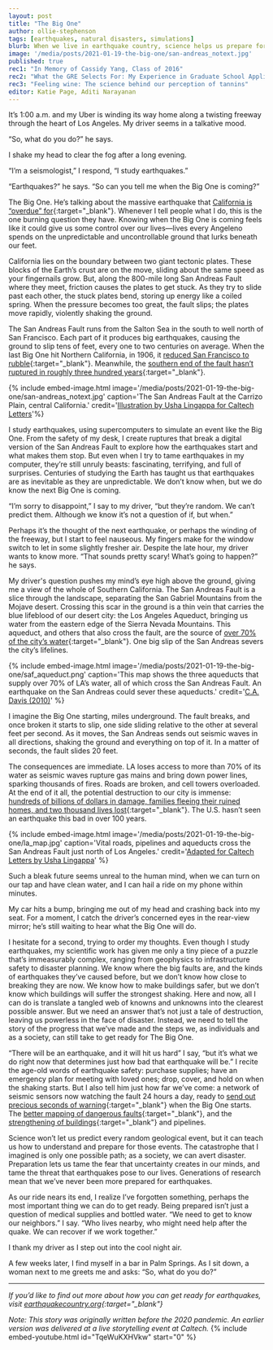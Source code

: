 ```yaml
---
layout: post
title: "The Big One"
author: ollie-stephenson
tags: [earthquakes, natural disasters, simulations]
blurb: When we live in earthquake country, science helps us prepare for the next Big One, and our community ties help us recover
image: '/media/posts/2021-01-19-the-big-one/san-andreas_notext.jpg'
published: true
rec1: "In Memory of Cassidy Yang, Class of 2016"
rec2: "What the GRE Selects For: My Experience in Graduate School Applications"
rec3: "Feeling wine: The science behind our perception of tannins"
editor: Katie Page, Aditi Narayanan
---
```


It’s 1:00 a.m. and my Uber is winding its way home along a twisting freeway through the heart of Los Angeles. My driver seems in a talkative mood. 

“So, what do you do?” he says.

I shake my head to clear the fog after a long evening.

“I’m a seismologist,” I respond, “I study earthquakes.”

“Earthquakes?” he says. “So can you tell me when the Big One is coming?”

The Big One. He’s talking about the massive earthquake that [California is “overdue” for](https://www.usgs.gov/natural-hazards/earthquake-hazards/science/back-future-san-andreas-fault){:target="_blank"}. Whenever I tell people what I do, this is the one burning question they have. Knowing when the Big One is coming feels like it could give us some control over our lives—lives every Angeleno spends on the unpredictable and uncontrollable ground that lurks beneath our feet.

California lies on the boundary between two giant tectonic plates. These blocks of the Earth’s crust are on the move, sliding about the same speed as your fingernails grow. But, along the 800-mile long San Andreas Fault where they meet, friction causes the plates to get stuck. As they try to slide past each other, the stuck plates bend, storing up energy like a coiled spring. When the pressure becomes too great, the fault slips; the plates move rapidly, violently shaking the ground. 

The San Andreas Fault runs from the Salton Sea in the south to well north of San Francisco. Each part of it produces big earthquakes, causing the ground to slip tens of feet, every one to two centuries on average. When the last Big One hit Northern California, in 1906, it [reduced San Francisco to rubble](https://en.wikipedia.org/wiki/1906_San_Francisco_earthquake){:target="_blank"}. Meanwhile, the [southern end of the fault hasn’t ruptured in roughly three hundred years](https://www.usgs.gov/natural-hazards/earthquake-hazards/science/back-future-san-andreas-fault?qt-science_center_objects=0#qt-science_center_objects){:target="_blank"}. 

{% include embed-image.html image='/media/posts/2021-01-19-the-big-one/san-andreas_notext.jpg' caption='The San Andreas Fault at the Carrizo Plain, central California.' credit='<a href="https://ushalingappa.com/" target="_blank">Illustration by Usha Lingappa for Caltech Letters</a>'%}

I study earthquakes, using supercomputers to simulate an event like the Big One. From the safety of my desk, I create ruptures that break a digital version of the San Andreas Fault to explore how the earthquakes start and what makes them stop. But even when I try to tame earthquakes in my computer, they’re still unruly beasts: fascinating, terrifying, and full of surprises. Centuries of studying the Earth has taught us that earthquakes are as inevitable as they are unpredictable. We don’t know when, but we do know the next Big One is coming.

“I’m sorry to disappoint,” I say to my driver, “but they’re random. We can’t predict them. Although we know it’s not a question of if, but when.” 

Perhaps it’s the thought of the next earthquake, or perhaps the winding of the freeway, but I start to feel nauseous. My fingers make for the window switch to let in some slightly fresher air. Despite the late hour, my driver wants to know more. “That sounds pretty scary! What’s going to happen?” he says.

My driver's question pushes my mind’s eye high above the ground, giving me a view of the whole of Southern California. The San Andreas Fault is a slice through the landscape, separating the San Gabriel Mountains from the Mojave desert. Crossing this scar in the ground is a thin vein that carries the blue lifeblood of our desert city: the Los Angeles Aqueduct, bringing us water from the eastern edge of the Sierra Nevada Mountains. This aqueduct, and others that also cross the fault, are the source of [over 70% of the city’s water](https://www.semanticscholar.org/paper/Los-Angeles-water-supply-impacts-from-a-M7.8-San-Davis/7d74f0af647b1ee1aee7aeca0c0a3bcac756fbd9){:target="_blank"}. One big slip of the San Andreas severs the city’s lifelines.

{% include embed-image.html image='/media/posts/2021-01-19-the-big-one/saf_aqueduct.png' caption='This map shows the three aqueducts that supply over 70% of LA’s water, all of which cross the San Andreas Fault. An earthquake on the San Andreas could sever these aqueducts.' credit='<a href="https://www.semanticscholar.org/paper/Los-Angeles-water-supply-impacts-from-a-M7.8-San-Davis/7d74f0af647b1ee1aee7aeca0c0a3bcac756fbd9" target="_blank">C.A. Davis (2010)</a>' %}

I imagine the Big One starting, miles underground. The fault breaks, and once broken it starts to slip, one side sliding relative to the other at several feet per second. As it moves, the San Andreas sends out seismic waves in all directions, shaking the ground and everything on top of it. In a matter of seconds, the fault slides 20 feet.

The consequences are immediate. LA loses access to more than 70% of its water as seismic waves rupture gas mains and bring down power lines, sparking thousands of fires. Roads are broken, and cell towers overloaded. At the end of it all, the potential destruction to our city is immense: [hundreds of billions of dollars in damage, families fleeing their ruined homes, and two thousand lives lost](https://pubs.usgs.gov/of/2008/1150/){:target="_blank"}. The U.S. hasn’t seen an earthquake this bad in over 100 years. 

{% include embed-image.html image='/media/posts/2021-01-19-the-big-one/la_map.jpg' caption='Vital roads, pipelines and aqueducts cross the San Andreas Fault just north of Los Angeles.' credit='<a href="https://ushalingappa.com/" target="_blank">Adapted for Caltech Letters by Usha Lingappa</a>' %}

Such a bleak future seems unreal to the human mind, when we can turn on our tap and have clean water, and I can hail a ride on my phone within minutes. 

My car hits a bump, bringing me out of my head and crashing back into my seat. For a moment, I catch the driver’s concerned eyes in the rear-view mirror; he’s still waiting to hear what the Big One will do.

I hesitate for a second, trying to order my thoughts. Even though I study earthquakes, my scientific work has given me only a tiny piece of a puzzle that’s immeasurably complex, ranging from geophysics to infrastructure safety to disaster planning. We know where the big faults are, and the kinds of earthquakes they’ve caused before, but we don’t know how close to breaking they are now. We know how to make buildings safer, but we don’t know which buildings will suffer the strongest shaking. Here and now, all I can do is translate a tangled web of knowns and unknowns into the clearest possible answer. But we need an answer that’s not just a tale of destruction, leaving us powerless in the face of disaster. Instead, we need to tell the story of the progress that we’ve made and the steps we, as individuals and as a society, can still take to get ready for The Big One.

“There will be an earthquake, and it will hit us hard” I say, “but it’s what we do right now that determines just how bad that earthquake will be.” I recite the age-old words of earthquake safety: purchase supplies; have an emergency plan for meeting with loved ones; drop, cover, and hold on when the shaking starts. But I also tell him just how far we’ve come: a network of seismic sensors now watching the fault 24 hours a day, ready to [send out precious seconds of warning](https://www.caloes.ca.gov/cal-oes-divisions/earthquake-tsunami-volcano-programs/california-earthquake-early-warning-program){:target="_blank"} when the Big One starts. The [better mapping of dangerous faults](https://www.usgs.gov/natural-hazards/earthquake-hazards/faults?qt-science_support_page_related_con=4#qt-science_support_page_related_con){:target="_blank"}, and the [strengthening of buildings](https://www.latimes.com/local/lanow/la-me-quake-retrofit-20180104-htmlstory.html){:target="_blank"} and pipelines. 

Science won’t let us predict every random geological event, but it can teach us how to understand and prepare for those events. The catastrophe that I imagined is only one possible path; as a society, we can avert disaster. Preparation lets us tame the fear that uncertainty creates in our minds, and tame the threat that earthquakes pose to our lives. Generations of research mean that we’ve never been more prepared for earthquakes.

As our ride nears its end, I realize I’ve forgotten something, perhaps the most important thing we can do to get ready. Being prepared isn’t just a question of medical supplies and bottled water. “We need to get to know our neighbors.” I say. “Who lives nearby, who might need help after the quake. We can recover if we work together.”

I thank my driver as I step out into the cool night air. 

A few weeks later, I find myself in a bar in Palm Springs. As I sit down, a woman next to me greets me and asks: “So, what do you do?”

***

*If you’d like to find out more about how you can get ready for earthquakes, visit [earthquakecountry.org](https://www.earthquakecountry.org/){:target="_blank"}*

*Note: This story was originally written before the 2020 pandemic. An earlier version was delivered at a live storytelling event at Caltech.*
{% include embed-youtube.html id="TqeWuKXHVkw" start="0" %}

